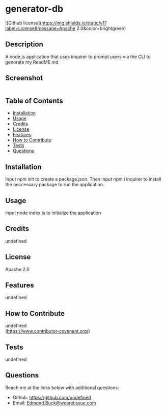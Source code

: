 # generator-db 
![Github license](https://img.shields.io/static/v1?label=License&message=Apache 2.0&color=brightgreen)
## Description 
A node.js application that uses inquirer to prompt users via the CLI to genorate my ReadME.md
## Screenshot
![]()
  
## Table of Contents
    
- [Installation](#installation)
- [Usage](#usage)
- [Credits](#credits)
- [License](#license)
- [Features](#features)
- [How to Contribute](#how-to-contribute)
- [Tests](#tests)
- [Questions](#questions)
  
## Installation
Input npm init to create a package.json. Then input npm i inquirer to install the neccessary package to run the application.
  
  
## Usage
input node index.js to initialize the application
   
  
## Credits
undefined
  
  
## License
Apache 2.0
## Features
undefined
## How to Contribute
undefined  
(https://www.contributor-covenant.org/)
  
## Tests
undefined
  
## Questions
Reach me at the links below with additional questions:
- Github: https://github.com/undefined
- Email: Edmond.Buck@wearetissue.com
